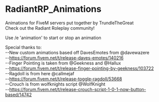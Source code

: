 # RadiantRP_Animations
Animations for FiveM servers put together by TrundleTheGreat  
Check out the Radiant Roleplay community!  

Use /e 'animation' to start or stop an animation  

Special thanks to:   
--New custom animations based off DavesEmotes from @davewazere  
--https://forum.fivem.net/t/release-daves-emotes/140216   
--Finger Pointing is taken from @Geekness and @Hallux  
--https://forum.fivem.net/t/release-finger-pointing-by-geekness/103722  
--Ragdoll is from here @callmejaf  
--https://forum.fivem.net/t/release-toggle-ragdoll/53668  
--Crouch is from wolfknights script @WolfKnight  
--https://forum.fivem.net/t/release-crouch-script-1-0-1-now-button-based/14742  
